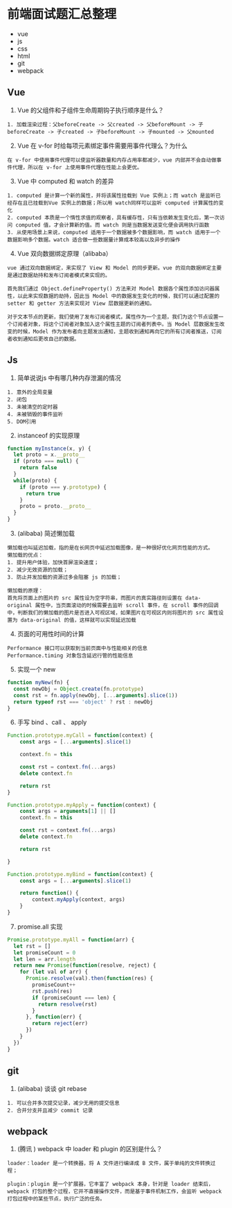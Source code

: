 # 前端面试题汇总整理

+ vue
+ js
+ css
+ html
+ git
+ webpack



## Vue

1. Vue 的父组件和子组件生命周期钩子执行顺序是什么？

```
1. 加载渲染过程：父beforeCreate -> 父created -> 父beforeMount -> 子beforeCreate -> 子created -> 子beforeMount -> 子mounted -> 父mounted
```

2. Vue  在 v-for 时给每项元素绑定事件需要用事件代理么？为什么

```
在 v-for 中使用事件代理可以使监听器数量和内存占用率都减少，vue 内部并不会自动做事件代理，所以在 v-for 上使用事件代理在性能上会更优。
```

3. Vue 中 computed 和 watch 的差异

```
1. computed 是计算一个新的属性，并将该属性挂载到 Vue 实例上；而 watch 是监听已经存在且已挂载到Vue 实例上的数据；所以用 watch同样可以监听 computed 计算属性的变化
2. computed 本质是一个惰性求值的观察者，具有缓存性，只有当依赖发生变化后，第一次访问 computed 值，才会计算新的值。而 watch 则是当数据发送变化便会调用执行函数
3. 从使用场景上来说，computed 适用于一个数据被多个数据影响，而 watch 适用于一个数据影响多个数据。watch 适合做一些数据量计算成本较高以及异步的操作
```

4. Vue 双向数据绑定原理（alibaba）

```
vue 通过双向数据绑定，来实现了 View 和 Model 的同步更新。vue 的双向数据绑定主要是通过数据劫持和发布订阅者模式来实现的。

首先我们通过 Object.defineProperty() 方法来对 Model 数据各个属性添加访问器属性，以此来实现数据的劫持，因此当 Model 中的数据发生变化的时候，我们可以通过配置的 setter 和 getter 方法来实现对 View 层数据更新的通知。

对于文本节点的更新，我们使用了发布订阅者模式，属性作为一个主题，我们为这个节点设置一个订阅者对象，将这个订阅者对象加入这个属性主题的订阅者列表中。当 Model 层数据发生改变的时候，Model 作为发布者向主题发出通知，主题收到通知再向它的所有订阅者推送，订阅者收到通知后更改自己的数据。
```



## Js

1. 简单说说js 中有哪几种内存泄漏的情况

```
1. 意外的全局变量
2. 闭包
3. 未被清空的定时器
4. 未被销毁的事件监听
5. DOM引用
```

2. instanceof 的实现原理

```js
function myInstance(x, y) {
  let proto = x.__proto__
  if (proto === null) {
    return false
  }
  while(proto) {
    if (proto === y.prototype) {
      return true
    }
    proto = proto.__proto__
  }
}
```

3. (alibaba) 简述懒加载

```
懒加载也叫延迟加载，指的是在长网页中延迟加载图像，是一种很好优化网页性能的方式。
懒加载的优点：
1. 提升用户体验，加快首屏渲染速度；
2. 减少无效资源的加载；
3. 防止并发加载的资源过多会阻塞 js 的加载；

懒加载的原理：
首先将页面上的图片的 src 属性设为空字符串，而图片的真实路径则设置在 data-original 属性中，当页面滚动的时候需要去监听 scroll 事件，在 scroll 事件的回调中，判断我们的懒加载的图片是否进入可视区域，如果图片在可视区内则将图片的 src 属性设置为 data-original 的值，这样就可以实现延迟加载
```

4. 页面的可用性时间的计算

```
Performance 接口可以获取到当前页面中与性能相关的信息
Performance.timing 对象包含延迟行管的性能信息
```

5. 实现一个 new

```js
function myNew(fn) {
  const newObj = Object.create(fn.prototype)
  const rst = fn.apply(newObj, [...arguments].slice(1))
  return typeof rst === 'object' ? rst : newObj
}
```

6. 手写 bind 、call  、 apply

```js
Function.prototype.myCall = function(context) {
    const args = [...arguments].slice(1)

    context.fn = this

    const rst = context.fn(...args)
    delete context.fn

    return rst
}

Function.prototype.myApply = function(context) {
    const args = arguments[1] || []
    context.fn = this

    const rst = context.fn(...args)
    delete context.fn

    return rst

}

Function.prototype.myBind = function(context) {
    const args = [...arguments].slice(1)

    return function() {
        context.myApply(context, args)
    }
}
```

7. promise.all 实现

```js
Promise.prototype.myAll = function(arr) {
  let rst = []
  let promiseCount = 0
  let len = arr.length
  return new Promise(function(resolve, reject) {
    for (let val of arr) {
      Promise.resolve(val).then(function(res) {
        promiseCount++
        rst.push(res)
        if (promiseCount === len) {
          return resolve(rst)
        }
      }, function(err) {
        return reject(err)
      })
    }
  })
}
```





## git

1. (alibaba) 谈谈 git rebase

```
1. 可以合并多次提交记录，减少无用的提交信息
2. 合并分支并且减少 commit 记录
```





## webpack

1. (腾讯 ) webpack 中 loader 和 plugin 的区别是什么？

```
loader：loader 是一个转换器，将 A 文件进行编译成 B 文件，属于单纯的文件转换过程；

plugin：plugin 是一个扩展器，它丰富了 webpack 本身，针对是 loader 结束后，webpack 打包的整个过程，它并不直接操作文件，而是基于事件机制工作，会监听 webpack 打包过程中的某些节点，执行广泛的任务。
```

